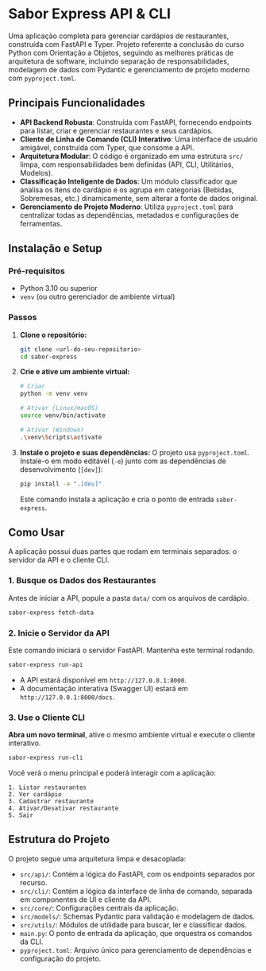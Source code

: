 # Sabor Express API & CLI

Uma aplicação completa para gerenciar cardápios de restaurantes, construída com FastAPI e Typer. Projeto referente a conclusão do curso Python com Orientação a Objetos, seguindo as melhores práticas de arquitetura de software, incluindo separação de responsabilidades, modelagem de dados com Pydantic e gerenciamento de projeto moderno com `pyproject.toml`.

##  Principais Funcionalidades

- **API Backend Robusta**: Construída com FastAPI, fornecendo endpoints para listar, criar e gerenciar restaurantes e seus cardápios.
- **Cliente de Linha de Comando (CLI) Interativo**: Uma interface de usuário amigável, construída com Typer, que consome a API.
- **Arquitetura Modular**: O código é organizado em uma estrutura `src/` limpa, com responsabilidades bem definidas (API, CLI, Utilitários, Modelos).
- **Classificação Inteligente de Dados**: Um módulo classificador que analisa os itens do cardápio e os agrupa em categorias (Bebidas, Sobremesas, etc.) dinamicamente, sem alterar a fonte de dados original.
- **Gerenciamento de Projeto Moderno**: Utiliza `pyproject.toml` para centralizar todas as dependências, metadados e configurações de ferramentas.

## Instalação e Setup

### Pré-requisitos
- Python 3.10 ou superior
- `venv` (ou outro gerenciador de ambiente virtual)

### Passos

1.  **Clone o repositório:**
    ```bash
    git clone <url-do-seu-repositorio>
    cd sabor-express
    ```

2.  **Crie e ative um ambiente virtual:**
    ```bash
    # Criar
    python -m venv venv

    # Ativar (Linux/macOS)
    source venv/bin/activate

    # Ativar (Windows)
    .\venv\Scripts\activate
    ```

3.  **Instale o projeto e suas dependências:**
    O projeto usa `pyproject.toml`. Instale-o em modo editável (`-e`) junto com as dependências de desenvolvimento (`[dev]`):
    ```bash
    pip install -e ".[dev]"
    ```
    Este comando instala a aplicação e cria o ponto de entrada `sabor-express`.

## Como Usar

A aplicação possui duas partes que rodam em terminais separados: o servidor da API e o cliente CLI.

### 1. Busque os Dados dos Restaurantes
Antes de iniciar a API, popule a pasta `data/` com os arquivos de cardápio.

```bash
sabor-express fetch-data
```

### 2. Inicie o Servidor da API
Este comando iniciará o servidor FastAPI. Mantenha este terminal rodando.

```bash
sabor-express run-api
```
- A API estará disponível em `http://127.0.0.1:8000`.
- A documentação interativa (Swagger UI) estará em `http://127.0.0.1:8000/docs`.

### 3. Use o Cliente CLI
**Abra um novo terminal**, ative o mesmo ambiente virtual e execute o cliente interativo.

```bash
sabor-express run-cli
```
Você verá o menu principal e poderá interagir com a aplicação:
```
1. Listar restaurantes
2. Ver cardápio
3. Cadastrar restaurante
4. Ativar/Desativar restaurante
5. Sair
```

## Estrutura do Projeto

O projeto segue uma arquitetura limpa e desacoplada:

-   `src/api/`: Contém a lógica do FastAPI, com os endpoints separados por recurso.
-   `src/cli/`: Contém a lógica da interface de linha de comando, separada em componentes de UI e cliente da API.
-   `src/core/`: Configurações centrais da aplicação.
-   `src/models/`: Schemas Pydantic para validação e modelagem de dados.
-   `src/utils/`: Módulos de utilidade para buscar, ler e classificar dados.
-   `main.py`: O ponto de entrada da aplicação, que orquestra os comandos da CLI.
-   `pyproject.toml`: Arquivo único para gerenciamento de dependências e configuração do projeto.
